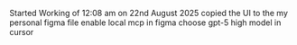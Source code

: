 Started Working of 12:08 am on 22nd August 2025
copied the UI to the my personal figma file
enable local mcp in figma 
choose gpt-5 high model in cursor 

